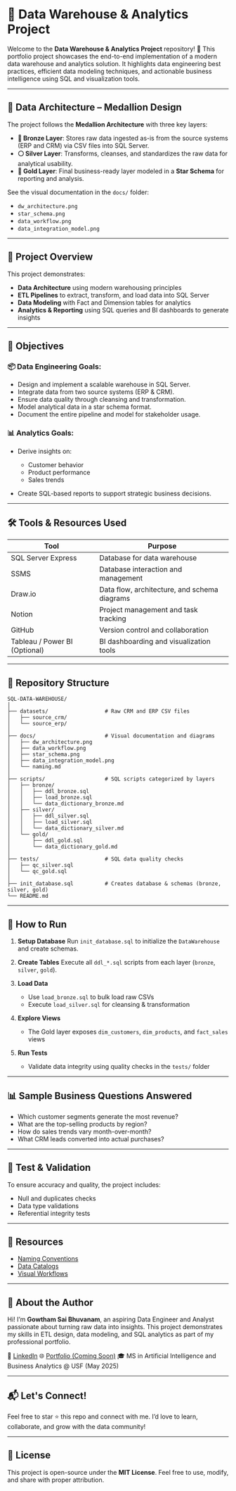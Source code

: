 # 🏢 Data Warehouse & Analytics Project

Welcome to the **Data Warehouse & Analytics Project** repository! 🚀
This portfolio project showcases the end-to-end implementation of a modern data warehouse and analytics solution. It highlights data engineering best practices, efficient data modeling techniques, and actionable business intelligence using SQL and visualization tools.

---

## 🧱 Data Architecture – Medallion Design

The project follows the **Medallion Architecture** with three key layers:

* **🔶 Bronze Layer**: Stores raw data ingested as-is from the source systems (ERP and CRM) via CSV files into SQL Server.
* **⚪ Silver Layer**: Transforms, cleanses, and standardizes the raw data for analytical usability.
* **🔷 Gold Layer**: Final business-ready layer modeled in a **Star Schema** for reporting and analysis.

See the visual documentation in the `docs/` folder:

* `dw_architecture.png`
* `star_schema.png`
* `data_workflow.png`
* `data_integration_model.png`

---

## 📌 Project Overview

This project demonstrates:

* **Data Architecture** using modern warehousing principles
* **ETL Pipelines** to extract, transform, and load data into SQL Server
* **Data Modeling** with Fact and Dimension tables for analytics
* **Analytics & Reporting** using SQL queries and BI dashboards to generate insights

---

## 🎯 Objectives

### 📦 Data Engineering Goals:

* Design and implement a scalable warehouse in SQL Server.
* Integrate data from two source systems (ERP & CRM).
* Ensure data quality through cleansing and transformation.
* Model analytical data in a star schema format.
* Document the entire pipeline and model for stakeholder usage.

### 📊 Analytics Goals:

* Derive insights on:

  * Customer behavior
  * Product performance
  * Sales trends
* Create SQL-based reports to support strategic business decisions.

---

## 🛠️ Tools & Resources Used

| Tool               | Purpose                                      |
| ------------------ | -------------------------------------------- |
| SQL Server Express | Database for data warehouse                  |
| SSMS               | Database interaction and management          |
| Draw\.io           | Data flow, architecture, and schema diagrams |
| Notion             | Project management and task tracking         |
| GitHub             | Version control and collaboration            |
| Tableau / Power BI (Optional) | BI dashboarding and visualization tools        |

---

## 📂 Repository Structure

```
SQL-DATA-WAREHOUSE/
│
├── datasets/                  # Raw CRM and ERP CSV files
│   ├── source_crm/
│   └── source_erp/
│
├── docs/                      # Visual documentation and diagrams
│   ├── dw_architecture.png
│   ├── data_workflow.png
│   ├── star_schema.png
│   ├── data_integration_model.png
│   └── naming.md
│
├── scripts/                   # SQL scripts categorized by layers
│   ├── bronze/
│   │   ├── ddl_bronze.sql
│   │   ├── load_bronze.sql
│   │   └── data_dictionary_bronze.md
│   ├── silver/
│   │   ├── ddl_silver.sql
│   │   ├── load_silver.sql
│   │   └── data_dictionary_silver.md
│   └── gold/
│       ├── ddl_gold.sql
│       └── data_dictionary_gold.md
│
├── tests/                     # SQL data quality checks
│   ├── qc_silver.sql
│   └── qc_gold.sql
│
├── init_database.sql          # Creates database & schemas (bronze, silver, gold)
└── README.md
```

---

## 🚀 How to Run

1. **Setup Database**
   Run `init_database.sql` to initialize the `DataWarehouse` and create schemas.

2. **Create Tables**
   Execute all `ddl_*.sql` scripts from each layer (`bronze`, `silver`, `gold`).

3. **Load Data**

   * Use `load_bronze.sql` to bulk load raw CSVs
   * Execute `load_silver.sql` for cleansing & transformation

4. **Explore Views**

   * The Gold layer exposes `dim_customers`, `dim_products`, and `fact_sales` views

5. **Run Tests**

   * Validate data integrity using quality checks in the `tests/` folder

---

## 📊 Sample Business Questions Answered

* Which customer segments generate the most revenue?
* What are the top-selling products by region?
* How do sales trends vary month-over-month?
* What CRM leads converted into actual purchases?

---

## 🧪 Test & Validation

To ensure accuracy and quality, the project includes:

* Null and duplicates checks
* Data type validations
* Referential integrity tests

---

## 📘 Resources

* [Naming Conventions](docs/naming.md)
* [Data Catalogs](scripts/*/data_dictionary_*.md)
* [Visual Workflows](docs/*.png)

---

## 🙌 About the Author

Hi! I’m **Gowtham Sai Bhuvanam**, an aspiring Data Engineer and Analyst passionate about turning raw data into insights. This project demonstrates my skills in ETL design, data modeling, and SQL analytics as part of my professional portfolio.

📌 [LinkedIn](https://linkedin.com/in/gowthamsaib)
🌐 [Portfolio (Coming Soon)]()
🎓 MS in Artificial Intelligence and Business Analytics @ USF (May 2025)

---

## 📬 Let's Connect!

Feel free to star ⭐ this repo and connect with me. I’d love to learn, collaborate, and grow with the data community!

---

## 📝 License

This project is open-source under the **MIT License**.
Feel free to use, modify, and share with proper attribution.